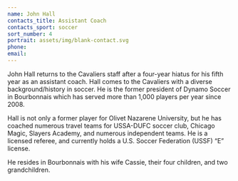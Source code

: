 ```yaml
---
name: John Hall
contacts_title: Assistant Coach
contacts_sport: soccer
sort_number: 4
portrait: assets/img/blank-contact.svg
phone:
email:
---
```

John Hall returns to the Cavaliers staff after a four-year hiatus for his fifth year as an assistant coach. Hall comes to the Cavaliers with a diverse background/history in soccer. He is the former president of Dynamo Soccer in Bourbonnais which has served more than 1,000 players per year since 2008.

Hall is not only a former player for Olivet Nazarene University, but he has coached numerous travel teams for USSA-DUFC soccer club, Chicago Magic, Slayers Academy, and numerous independent teams. He is a licensed referee, and currently holds a U.S. Soccer Federation (USSF) “E” license.

He resides in Bourbonnais with his wife Cassie, their four children, and two grandchildren.